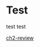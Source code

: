 # Test

test test

[ch2-review](https://github.com/fjp/ppp/blob/master/ch2-hello_world/ch2-review.md)
